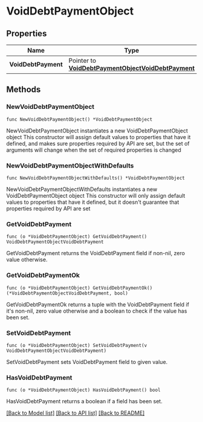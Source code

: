 # VoidDebtPaymentObject

## Properties

Name | Type | Description | Notes
------------ | ------------- | ------------- | -------------
**VoidDebtPayment** | Pointer to [**VoidDebtPaymentObjectVoidDebtPayment**](VoidDebtPaymentObjectVoidDebtPayment.md) |  | [optional] 

## Methods

### NewVoidDebtPaymentObject

`func NewVoidDebtPaymentObject() *VoidDebtPaymentObject`

NewVoidDebtPaymentObject instantiates a new VoidDebtPaymentObject object
This constructor will assign default values to properties that have it defined,
and makes sure properties required by API are set, but the set of arguments
will change when the set of required properties is changed

### NewVoidDebtPaymentObjectWithDefaults

`func NewVoidDebtPaymentObjectWithDefaults() *VoidDebtPaymentObject`

NewVoidDebtPaymentObjectWithDefaults instantiates a new VoidDebtPaymentObject object
This constructor will only assign default values to properties that have it defined,
but it doesn't guarantee that properties required by API are set

### GetVoidDebtPayment

`func (o *VoidDebtPaymentObject) GetVoidDebtPayment() VoidDebtPaymentObjectVoidDebtPayment`

GetVoidDebtPayment returns the VoidDebtPayment field if non-nil, zero value otherwise.

### GetVoidDebtPaymentOk

`func (o *VoidDebtPaymentObject) GetVoidDebtPaymentOk() (*VoidDebtPaymentObjectVoidDebtPayment, bool)`

GetVoidDebtPaymentOk returns a tuple with the VoidDebtPayment field if it's non-nil, zero value otherwise
and a boolean to check if the value has been set.

### SetVoidDebtPayment

`func (o *VoidDebtPaymentObject) SetVoidDebtPayment(v VoidDebtPaymentObjectVoidDebtPayment)`

SetVoidDebtPayment sets VoidDebtPayment field to given value.

### HasVoidDebtPayment

`func (o *VoidDebtPaymentObject) HasVoidDebtPayment() bool`

HasVoidDebtPayment returns a boolean if a field has been set.


[[Back to Model list]](../README.md#documentation-for-models) [[Back to API list]](../README.md#documentation-for-api-endpoints) [[Back to README]](../README.md)


